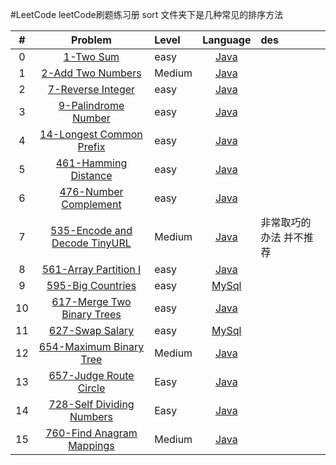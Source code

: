 #LeetCode
leetCode刷题练习册
sort 文件夹下是几种常见的排序方法



| # | Problem |    Level    |  Language | des|
|:-------:|:-------:|:--------------|:------:|:---------|
|0|[1-Two Sum](https://leetcode.com/problems/two-sum/description/)|easy|[Java](https://github.com/unknownSauce/leetCode/blob/master/src/main/java/TwoSum.java)||
|1|[2-Add Two Numbers](https://leetcode.com/problems/Add-Two-Numbers/description/)|Medium|[Java](https://github.com/unknownSauce/leetCode/blob/master/src/main/java/AddTwoNumber.java)||
|2|[7-Reverse Integer](https://leetcode.com/problems/reverse-integer/description/)|easy|[Java](https://github.com/unknownSauce/leetCode/blob/master/src/main/java/ReverseInteger.java)||
|3|[9-Palindrome Number](https://leetcode.com/problems/Palindrome-Number/description/)|easy|[Java](https://github.com/unknownSauce/leetCode/blob/master/src/main/java/PalindromeNumber.java)||
|4|[14-Longest Common Prefix](https://leetcode.com/problems/Longest-Common-Prefix/description/)|easy|[Java](https://github.com/unknownSauce/leetCode/blob/master/src/main/java/LongestCommonPrefix.java)||
|5|[461-Hamming Distance](https://leetcode.com/problems/Hamming-Distance/description/)|easy|[Java](https://github.com/unknownSauce/leetCode/blob/master/src/main/java/HammingDistance.java)||
|6|[476-Number Complement](https://leetcode.com/problems/Number-Complement/description/)|easy|[Java](https://github.com/unknownSauce/leetCode/blob/master/src/main/java/Complement.java)||
|7|[535-Encode and Decode TinyURL](https://leetcode.com/problems/Encode-and-Decode-TinyURL/description/)|Medium|[Java](https://github.com/unknownSauce/leetCode/blob/master/src/main/java/EncodeAndDecodeTinyURL.java)|非常取巧的办法 并不推荐|
|8|[561-Array Partition I](https://leetcode.com/problems/array-partition-i/description/)|easy|[Java](https://github.com/unknownSauce/leetCode/blob/master/src/main/java/ArrayPartition.java)||
|9|[595-Big Countries](https://leetcode.com/problems/Big-Countries/description/)|easy|[MySql](https://github.com/unknownSauce/leetCode/blob/master/src/main/java/sql/BigCountries.java)||
|10|[617-Merge Two Binary Trees](https://leetcode.com/problems/Merge-Two-Binary-Trees/description/)|easy|[Java](https://github.com/unknownSauce/leetCode/blob/master/src/main/java/MergeTwoBinaryTrees.java)||
|11|[627-Swap Salary](https://leetcode.com/problems/Swap-Salary/description/)|easy|[MySql](https://github.com/unknownSauce/leetCode/blob/master/src/main/java/SwapSalary.java)||
|12|[654-Maximum Binary Tree](https://leetcode.com/problems/Maximum-Binary-Tree/description/)|Medium|[Java](https://github.com/unknownSauce/leetCode/blob/master/src/main/java/MaximumBinaryTree.java)||
|13|[657-Judge Route Circle](https://leetcode.com/problems/Judge-Route-Circle/description/)|Easy|[Java](https://github.com/unknownSauce/leetCode/blob/master/src/main/java/JudgeRouteCircle.java)||
|14|[728-Self Dividing Numbers](https://leetcode.com/problems/Self-Dividing-Numbers/description/)|Easy|[Java](https://github.com/unknownSauce/leetCode/blob/master/src/main/java/SelfDividingNumbers.java)||
|15|[760-Find Anagram Mappings](https://leetcode.com/problems/Find-Anagram-Mappings/description/)|Medium|[Java](https://github.com/unknownSauce/leetCode/blob/master/src/main/java/FindAnagramMappings.java)||
 

